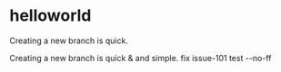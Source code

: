 # helloworld

Creating a new branch is quick.

Creating a new branch is quick & and simple.
fix issue-101
test --no-ff

